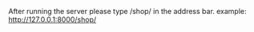 After running the server please type /shop/ in the address bar.
example: http://127.0.0.1:8000/shop/
